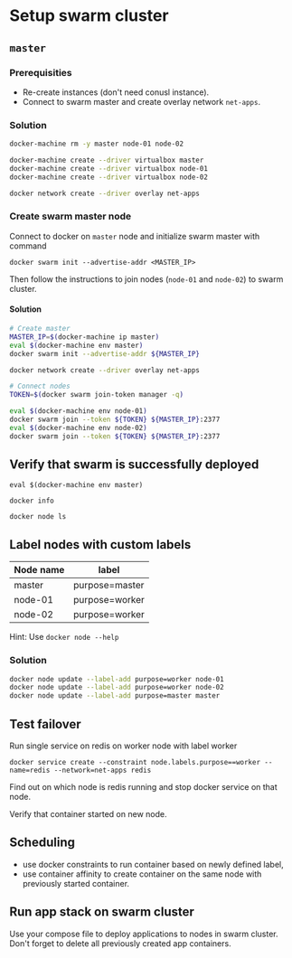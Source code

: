Setup swarm cluster
===================

## `master`

### Prerequisities

* Re-create instances (don't need conusl instance).
* Connect to swarm master and create overlay network `net-apps`.

### Solution ###
```bash
docker-machine rm -y master node-01 node-02

docker-machine create --driver virtualbox master
docker-machine create --driver virtualbox node-01
docker-machine create --driver virtualbox node-02

docker network create --driver overlay net-apps
```

### Create swarm master node

Connect to docker on `master` node and initialize swarm master with command

```
docker swarm init --advertise-addr <MASTER_IP>
```

Then follow the instructions to join nodes (`node-01` and `node-02`) to swarm cluster.

#### Solution ####
```bash
# Create master
MASTER_IP=$(docker-machine ip master)
eval $(docker-machine env master)
docker swarm init --advertise-addr ${MASTER_IP}

docker network create --driver overlay net-apps

# Connect nodes
TOKEN=$(docker swarm join-token manager -q)

eval $(docker-machine env node-01)
docker swarm join --token ${TOKEN} ${MASTER_IP}:2377
eval $(docker-machine env node-02)
docker swarm join --token ${TOKEN} ${MASTER_IP}:2377
```

## Verify that swarm is successfully deployed

```
eval $(docker-machine env master)

docker info

docker node ls

```

## Label nodes with custom labels ##

| Node name | label          |
|-----------|----------------|
| master    | purpose=master |
| node-01   | purpose=worker |
| node-02   | purpose=worker |

Hint: Use `docker node --help`

### Solution ###
```bash
docker node update --label-add purpose=worker node-01
docker node update --label-add purpose=worker node-02
docker node update --label-add purpose=master master
```

## Test failover

Run single service on  redis on worker node with label worker

```
docker service create --constraint node.labels.purpose==worker --name=redis --network=net-apps redis
```

Find out on which node is redis running and stop docker service on that node.

Verify that container started on new node.

## Scheduling

  * use docker constraints to run container based on newly defined label,
  * use container affinity to create container on the same node with previously started container.

## Run app stack on swarm cluster

Use your compose file to deploy applications to nodes in swarm cluster.
Don't forget to delete all previously created app containers.
